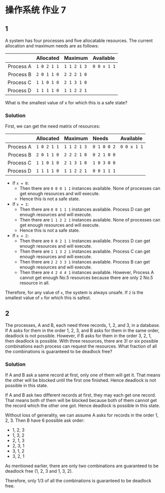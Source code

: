 # 操作系统 作业 7

## 1
A system has four processes and five allocatable resources. The current allocation and maximum needs are as follows:

|           | Allocated   | Maximum     | Available   |
| --------: | :---------- | :---------- | :---------- |
| Process A | `1 0 2 1 1` | `1 1 2 1 3` | `0 0 x 1 1` |
| Process B | `2 0 1 1 0` | `2 2 2 1 0` |             |
| Process C | `1 1 0 1 0` | `2 1 3 1 0` |             |
| Process D | `1 1 1 1 0` | `1 1 2 2 1` |             |

What is the smallest value of x for which this is a safe state?

### Solution

First, we can get the need matrix of resources:

|           | Allocated   | Maximum     | Needs       | Available   |
| --------: | :---------- | :---------- | :---------- | :---------- |
| Process A | `1 0 2 1 1` | `1 1 2 1 3` | `0 1 0 0 2` | `0 0 x 1 1` |
| Process B | `2 0 1 1 0` | `2 2 2 1 0` | `0 2 1 0 0` |             |
| Process C | `1 1 0 1 0` | `2 1 3 1 0` | `1 0 3 0 0` |             |
| Process D | `1 1 1 1 0` | `1 1 2 2 1` | `0 0 1 1 1` |             |

* If `x = 0`:
  * Then there are `0 0 0 1 1` instances available. None of processes can get enough resources and will execute.
  * Hence this is not a safe state.
* If `x = 1`:
  * Then there are `0 0 1 1 1` instances available. Process D can get enough resources and will execute.
  * Then there are `1 1 2 2 1` instances available. None of processes can get enough resources and will execute.
  * Hence this is not a safe state.
* If `x = 2`:
  * Then there are `0 0 2 1 1` instances available. Process D can get enough resources and will execute.
  * Then there are `1 1 3 2 1` instances available. Process C can get enough resources and will execute.
  * Then there are `2 2 3 3 1` instances available. Process B can get enough resources and will execute.
  * Then there are `4 2 4 4 1` instances available. However, Process A cannot get enough No.5 resources because there are only 2 No.5 resource in all.

Therefore, for any value of `x`, the system is always unsafe. If `2` is the smallest value of `x` for which this is safest.


## 2
The processes, A and B, each need three records, 1, 2, and 3, in a database. If
A asks for them in the order 1, 2, 3, and B asks for them in the same order,
deadlock is not possible. However, if B asks for them in the order 3, 2, 1, then
deadlock is possible. With three resources, there are 3! or six possible
combinations each process can request the resources. What fraction of all the
combinations is guaranteed to be deadlock free?

### Solution

If A and B ask a same record at first, only one of them will get it. That means the other will be blocked until the first one finished. Hence deadlock is not possible in this state.

If A and B ask two different records at first, they may each get one record. That means both of them will be blocked because both of them cannot get the record which the other one got. Hence deadlock is possible in this state.

Without loss of generality, we can assume A asks for records in the order 1, 2, 3. Then B have 6 possible ask order:

* 1, 2, 3
* 1, 3, 2
* 2, 1, 3
* 2, 3, 1
* 3, 1, 2
* 3, 2, 1

As mentioned earlier, there are only two combinations are guaranteed to be deadlock free (1, 2, 3 and 1, 3, 2).

Therefore, only 1/3  of all the combinations is guaranteed to be deadlock free.